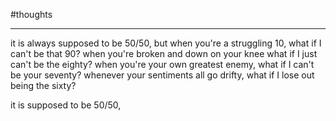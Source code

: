
#thoughts 

___

it is always supposed to be 50/50,
but when you're a struggling 10, what if I can't be that 90?
when you're broken and down on your knee
what if I just can't be the eighty?
when you're your own greatest enemy,
what if I can't be your seventy?
whenever your sentiments all go drifty,
what if I lose out being the sixty?

it is supposed to be 50/50,

